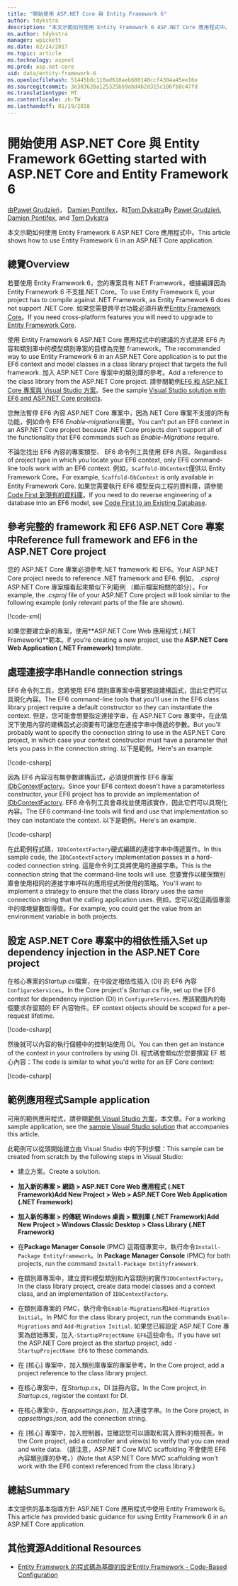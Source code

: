```yaml
---
title: "開始使用 ASP.NET Core 與 Entity Framework 6"
author: tdykstra
description: "本文示範如何使用 Entity Framework 6 ASP.NET Core 應用程式中。"
ms.author: tdykstra
manager: wpickett
ms.date: 02/24/2017
ms.topic: article
ms.technology: aspnet
ms.prod: asp.net-core
uid: data/entity-framework-6
ms.openlocfilehash: 51445b8c110ad618aeb680148ccf4304a45ee16e
ms.sourcegitcommit: 3e303620a125325bb9abd4b2d315c106fb8c47fd
ms.translationtype: MT
ms.contentlocale: zh-TW
ms.lasthandoff: 01/19/2018
---
```

# <a name="getting-started-with-aspnet-core-and-entity-framework-6"></a><span data-ttu-id="035a8-103">開始使用 ASP.NET Core 與 Entity Framework 6</span><span class="sxs-lookup"><span data-stu-id="035a8-103">Getting started with ASP.NET Core and Entity Framework 6</span></span>

<span data-ttu-id="035a8-104">由[Paweł Grudzień](https://github.com/pgrudzien12)， [Damien Pontifex](https://github.com/DamienPontifex)，和[Tom Dykstra](https://github.com/tdykstra)</span><span class="sxs-lookup"><span data-stu-id="035a8-104">By [Paweł Grudzień](https://github.com/pgrudzien12), [Damien Pontifex](https://github.com/DamienPontifex), and [Tom Dykstra](https://github.com/tdykstra)</span></span>

<span data-ttu-id="035a8-105">本文示範如何使用 Entity Framework 6 ASP.NET Core 應用程式中。</span><span class="sxs-lookup"><span data-stu-id="035a8-105">This article shows how to use Entity Framework 6 in an ASP.NET Core application.</span></span>

## <a name="overview"></a><span data-ttu-id="035a8-106">總覽</span><span class="sxs-lookup"><span data-stu-id="035a8-106">Overview</span></span>

<span data-ttu-id="035a8-107">若要使用 Entity Framework 6，您的專案具有.NET Framework，根據編譯因為 Entity Framework 6 不支援.NET Core。</span><span class="sxs-lookup"><span data-stu-id="035a8-107">To use Entity Framework 6, your project has to compile against .NET Framework, as Entity Framework 6 does not support .NET Core.</span></span> <span data-ttu-id="035a8-108">如果您需要跨平台功能必須升級至[Entity Framework Core](https://docs.microsoft.com/ef/)。</span><span class="sxs-lookup"><span data-stu-id="035a8-108">If you need cross-platform features you will need to upgrade to [Entity Framework Core](https://docs.microsoft.com/ef/).</span></span>

<span data-ttu-id="035a8-109">使用 Entity Framework 6 ASP.NET Core 應用程式中的建議的方式是將 EF6 內容和類別庫中的模型類別專案的目標為完整 framework。</span><span class="sxs-lookup"><span data-stu-id="035a8-109">The recommended way to use Entity Framework 6 in an ASP.NET Core application is to put the EF6 context and model classes in a class library project that targets the full framework.</span></span> <span data-ttu-id="035a8-110">加入 ASP.NET Core 專案中的類別庫的參考。</span><span class="sxs-lookup"><span data-stu-id="035a8-110">Add a reference to the class library from the ASP.NET Core project.</span></span> <span data-ttu-id="035a8-111">請參閱範例[EF6 和 ASP.NET Core 專案與 Visual Studio 方案](https://github.com/aspnet/Docs/tree/master/aspnetcore/data/entity-framework-6/sample/)。</span><span class="sxs-lookup"><span data-stu-id="035a8-111">See the sample [Visual Studio solution with EF6 and ASP.NET Core projects](https://github.com/aspnet/Docs/tree/master/aspnetcore/data/entity-framework-6/sample/).</span></span>

<span data-ttu-id="035a8-112">您無法暫停 EF6 內容 ASP.NET Core 專案中，因為.NET Core 專案不支援的所有功能，例如命令 EF6 *Enable-migrations*需要。</span><span class="sxs-lookup"><span data-stu-id="035a8-112">You can't put an EF6 context in an ASP.NET Core project because .NET Core projects don't support all of the functionality that EF6 commands such as *Enable-Migrations* require.</span></span>

<span data-ttu-id="035a8-113">不論您找出 EF6 內容的專案類型、 EF6 命令列工具使用 EF6 內容。</span><span class="sxs-lookup"><span data-stu-id="035a8-113">Regardless of project type in which you locate your EF6 context, only EF6 command-line tools work with an EF6 context.</span></span> <span data-ttu-id="035a8-114">例如，`Scaffold-DbContext`僅供以 Entity Framework Core。</span><span class="sxs-lookup"><span data-stu-id="035a8-114">For example, `Scaffold-DbContext` is only available in Entity Framework Core.</span></span> <span data-ttu-id="035a8-115">如果您需要執行 EF6 模型反向工程的資料庫，請參閱[Code First 到現有的資料庫](https://msdn.microsoft.com/jj200620)。</span><span class="sxs-lookup"><span data-stu-id="035a8-115">If you need to do reverse engineering of a database into an EF6 model, see [Code First to an Existing Database](https://msdn.microsoft.com/jj200620).</span></span>

## <a name="reference-full-framework-and-ef6-in-the-aspnet-core-project"></a><span data-ttu-id="035a8-116">參考完整的 framework 和 EF6 ASP.NET Core 專案中</span><span class="sxs-lookup"><span data-stu-id="035a8-116">Reference full framework and EF6 in the ASP.NET Core project</span></span>

<span data-ttu-id="035a8-117">您的 ASP.NET Core 專案必須參考.NET framework 和 EF6。</span><span class="sxs-lookup"><span data-stu-id="035a8-117">Your ASP.NET Core project needs to reference .NET framework and EF6.</span></span> <span data-ttu-id="035a8-118">例如， *.csproj* ASP.NET Core 專案檔看起來類似下列範例 （顯示檔案相關的部分）。</span><span class="sxs-lookup"><span data-stu-id="035a8-118">For example, the *.csproj* file of your ASP.NET Core project will look similar to the following example (only relevant parts of the file are shown).</span></span>

[!code-xml[](entity-framework-6/sample/MVCCore/MVCCore.csproj?range=3-9&highlight=2)]

<span data-ttu-id="035a8-119">如果您要建立新的專案，使用**ASP.NET Core Web 應用程式 (.NET Framework)**範本。</span><span class="sxs-lookup"><span data-stu-id="035a8-119">If you’re creating a new project, use the **ASP.NET Core Web Application (.NET Framework)** template.</span></span>

## <a name="handle-connection-strings"></a><span data-ttu-id="035a8-120">處理連接字串</span><span class="sxs-lookup"><span data-stu-id="035a8-120">Handle connection strings</span></span>

<span data-ttu-id="035a8-121">EF6 命令列工具，您將使用 EF6 類別庫專案中需要預設建構函式，因此它們可以具現化內容。</span><span class="sxs-lookup"><span data-stu-id="035a8-121">The EF6 command-line tools that you'll use in the EF6 class library project require a default constructor so they can instantiate the context.</span></span> <span data-ttu-id="035a8-122">但是，您可能會想要指定連接字串，在 ASP.NET Core 專案中，在此情況下使用內容的建構函式必須要有可讓您在連接字串中傳遞的參數。</span><span class="sxs-lookup"><span data-stu-id="035a8-122">But you'll probably want to specify the connection string to use in the ASP.NET Core project, in which case your context constructor must have a parameter that lets you pass in the connection string.</span></span> <span data-ttu-id="035a8-123">以下是範例。</span><span class="sxs-lookup"><span data-stu-id="035a8-123">Here's an example.</span></span>

[!code-csharp[](entity-framework-6/sample/EF6/SchoolContext.cs?name=snippet_Constructor)]

<span data-ttu-id="035a8-124">因為 EF6 內容沒有無參數建構函式，必須提供實作 EF6 專案[IDbContextFactory](https://msdn.microsoft.com/library/hh506876)。</span><span class="sxs-lookup"><span data-stu-id="035a8-124">Since your EF6 context doesn't have a parameterless constructor, your EF6 project has to provide an implementation of [IDbContextFactory](https://msdn.microsoft.com/library/hh506876).</span></span> <span data-ttu-id="035a8-125">EF6 命令列工具會尋找並使用該實作，因此它們可以具現化內容。</span><span class="sxs-lookup"><span data-stu-id="035a8-125">The EF6 command-line tools will find and use that implementation so they can instantiate the context.</span></span> <span data-ttu-id="035a8-126">以下是範例。</span><span class="sxs-lookup"><span data-stu-id="035a8-126">Here's an example.</span></span>

[!code-csharp[](entity-framework-6/sample/EF6/SchoolContextFactory.cs?name=snippet_IDbContextFactory)]

<span data-ttu-id="035a8-127">在此範例程式碼，`IDbContextFactory`硬式編碼的連接字串中傳遞實作。</span><span class="sxs-lookup"><span data-stu-id="035a8-127">In this sample code, the `IDbContextFactory` implementation passes in a hard-coded connection string.</span></span> <span data-ttu-id="035a8-128">這是命令列工具將使用的連接字串。</span><span class="sxs-lookup"><span data-stu-id="035a8-128">This is the connection string that the command-line tools will use.</span></span> <span data-ttu-id="035a8-129">您要實作以確保類別庫會使用相同的連接字串呼叫的應用程式所使用的策略。</span><span class="sxs-lookup"><span data-stu-id="035a8-129">You'll want to implement a strategy to ensure that the class library uses the same connection string that the calling application uses.</span></span> <span data-ttu-id="035a8-130">例如，您可以從這兩個專案中的環境變數取得值。</span><span class="sxs-lookup"><span data-stu-id="035a8-130">For example, you could get the value from an environment variable in both projects.</span></span>

## <a name="set-up-dependency-injection-in-the-aspnet-core-project"></a><span data-ttu-id="035a8-131">設定 ASP.NET Core 專案中的相依性插入</span><span class="sxs-lookup"><span data-stu-id="035a8-131">Set up dependency injection in the ASP.NET Core project</span></span>

<span data-ttu-id="035a8-132">在核心專案的*Startup.cs*檔案，在中設定相依性插入 (DI) 的 EF6 內容`ConfigureServices`。</span><span class="sxs-lookup"><span data-stu-id="035a8-132">In the Core project's *Startup.cs* file, set up the EF6 context for dependency injection (DI) in `ConfigureServices`.</span></span> <span data-ttu-id="035a8-133">應該範圍內的每個要求存留期的 EF 內容物件。</span><span class="sxs-lookup"><span data-stu-id="035a8-133">EF context objects should be scoped for a per-request lifetime.</span></span>

[!code-csharp[](entity-framework-6/sample/MVCCore/Startup.cs?name=snippet_ConfigureServices&highlight=5)]

<span data-ttu-id="035a8-134">然後就可以內容的執行個體中的控制站使用 DI。</span><span class="sxs-lookup"><span data-stu-id="035a8-134">You can then get an instance of the context in your controllers by using DI.</span></span> <span data-ttu-id="035a8-135">程式碼會類似於您要撰寫 EF 核心內容：</span><span class="sxs-lookup"><span data-stu-id="035a8-135">The code is similar to what you'd write for an EF Core context:</span></span>

[!code-csharp[](entity-framework-6/sample/MVCCore/Controllers/StudentsController.cs?name=snippet_ContextInController)]

## <a name="sample-application"></a><span data-ttu-id="035a8-136">範例應用程式</span><span class="sxs-lookup"><span data-stu-id="035a8-136">Sample application</span></span>

<span data-ttu-id="035a8-137">可用的範例應用程式，請參閱[範例 Visual Studio 方案](https://github.com/aspnet/Docs/tree/master/aspnetcore/data/entity-framework-6/sample/)，本文章。</span><span class="sxs-lookup"><span data-stu-id="035a8-137">For a working sample application, see the [sample Visual Studio solution](https://github.com/aspnet/Docs/tree/master/aspnetcore/data/entity-framework-6/sample/) that accompanies this article.</span></span>

<span data-ttu-id="035a8-138">此範例可以從頭開始建立由 Visual Studio 中的下列步驟：</span><span class="sxs-lookup"><span data-stu-id="035a8-138">This sample can be created from scratch by the following steps in Visual Studio:</span></span>

* <span data-ttu-id="035a8-139">建立方案。</span><span class="sxs-lookup"><span data-stu-id="035a8-139">Create a solution.</span></span>

* <span data-ttu-id="035a8-140">**加入新的專案 > 網路 > ASP.NET Core Web 應用程式 (.NET Framework)**</span><span class="sxs-lookup"><span data-stu-id="035a8-140">**Add New Project > Web > ASP.NET Core Web Application (.NET Framework)**</span></span>

* <span data-ttu-id="035a8-141">**加入新的專案 > 的傳統 Windows 桌面 > 類別庫 (.NET Framework)**</span><span class="sxs-lookup"><span data-stu-id="035a8-141">**Add New Project > Windows Classic Desktop > Class Library (.NET Framework)**</span></span>

* <span data-ttu-id="035a8-142">在**Package Manager Console** (PMC) 這兩個專案中，執行命令`Install-Package Entityframework`。</span><span class="sxs-lookup"><span data-stu-id="035a8-142">In **Package Manager Console** (PMC) for both projects, run the command `Install-Package Entityframework`.</span></span>

* <span data-ttu-id="035a8-143">在類別庫專案中，建立資料模型類別和內容類別的實作`IDbContextFactory`。</span><span class="sxs-lookup"><span data-stu-id="035a8-143">In the class library project, create data model classes and a context class, and an implementation of `IDbContextFactory`.</span></span>

* <span data-ttu-id="035a8-144">在類別庫專案的 PMC，執行命令`Enable-Migrations`和`Add-Migration Initial`。</span><span class="sxs-lookup"><span data-stu-id="035a8-144">In PMC for the class library project, run the commands `Enable-Migrations` and `Add-Migration Initial`.</span></span> <span data-ttu-id="035a8-145">如果您已經設定 ASP.NET Core 專案為啟始專案，加入`-StartupProjectName EF6`這些命令。</span><span class="sxs-lookup"><span data-stu-id="035a8-145">If you have set the ASP.NET Core project as the startup project, add `-StartupProjectName EF6` to these commands.</span></span>

* <span data-ttu-id="035a8-146">在 [核心] 專案中，加入類別庫專案的專案參考。</span><span class="sxs-lookup"><span data-stu-id="035a8-146">In the Core project, add a project reference to the class library project.</span></span>

* <span data-ttu-id="035a8-147">在核心專案中，在*Startup.cs*，DI 註冊內容。</span><span class="sxs-lookup"><span data-stu-id="035a8-147">In the Core project, in *Startup.cs*, register the context for DI.</span></span>

* <span data-ttu-id="035a8-148">在核心專案中，在*appsettings.json*，加入連接字串。</span><span class="sxs-lookup"><span data-stu-id="035a8-148">In the Core project, in *appsettings.json*, add the connection string.</span></span>

* <span data-ttu-id="035a8-149">在 [核心] 專案中，加入控制器，並確認您可以讀取和寫入資料的檢視表。</span><span class="sxs-lookup"><span data-stu-id="035a8-149">In the Core project, add a controller and view(s) to verify that you can read and write data.</span></span> <span data-ttu-id="035a8-150">（請注意，ASP.NET Core MVC scaffolding 不會使用 EF6 內容類別庫的參考。）</span><span class="sxs-lookup"><span data-stu-id="035a8-150">(Note that ASP.NET Core MVC scaffolding won't work with the EF6 context referenced from the class library.)</span></span>

## <a name="summary"></a><span data-ttu-id="035a8-151">總結</span><span class="sxs-lookup"><span data-stu-id="035a8-151">Summary</span></span>

<span data-ttu-id="035a8-152">本文提供的基本指導方針 ASP.NET Core 應用程式中使用 Entity Framework 6。</span><span class="sxs-lookup"><span data-stu-id="035a8-152">This article has provided basic guidance for using Entity Framework 6 in an ASP.NET Core application.</span></span>

## <a name="additional-resources"></a><span data-ttu-id="035a8-153">其他資源</span><span class="sxs-lookup"><span data-stu-id="035a8-153">Additional Resources</span></span>

* [<span data-ttu-id="035a8-154">Entity Framework 的程式碼為基礎的設定</span><span class="sxs-lookup"><span data-stu-id="035a8-154">Entity Framework - Code-Based Configuration</span></span>](https://msdn.microsoft.com/data/jj680699.aspx)
